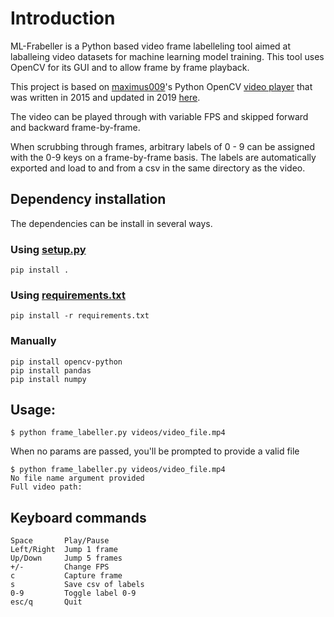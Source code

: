 # Introduction

ML-Frabeller is a Python based video frame labelleling tool aimed at laballeing video datasets for machine learning model training.
This tool uses OpenCV for its GUI and to allow frame by frame playback.

This project is based on [maximus009](https://github.com/maximus009)'s Python OpenCV [video player](https://github.com/maximus009/VideoPlayer) that was written in 2015 and updated in 2019 [here](https://github.com/839687571/VideoPlayer).

The video can be played through with variable FPS and skipped forward and backward frame-by-frame.

When scrubbing through frames, arbitrary labels of 0 - 9 can be assigned with the 0-9 keys on a frame-by-frame basis. The labels are automatically exported and load to and from a csv in the same directory as the video.

## Dependency installation

The dependencies can be install in several ways.

### Using [setup.py](./setup.py)

```
pip install .
```

### Using [requirements.txt](./requirements.txt)

```
pip install -r requirements.txt
```

### Manually

```
pip install opencv-python
pip install pandas
pip install numpy
```

## Usage:

`$ python frame_labeller.py videos/video_file.mp4`

When no params are passed, you'll be prompted to provide a valid file

```
$ python frame_labeller.py videos/video_file.mp4
No file name argument provided
Full video path:
```

## Keyboard commands

```
Space       Play/Pause
Left/Right  Jump 1 frame
Up/Down     Jump 5 frames
+/-         Change FPS
c           Capture frame
s           Save csv of labels
0-9         Toggle label 0-9
esc/q       Quit
```
